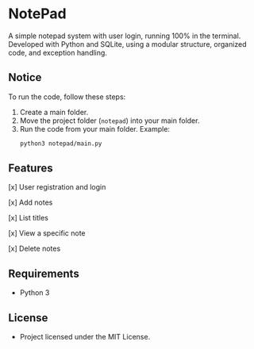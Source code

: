 # NotePad

A simple notepad system with user login, running 100% in the terminal.
Developed with Python and SQLite, using a modular structure, organized code, and exception handling.

## Notice
To run the code, follow these steps:

1. Create a main folder.
2. Move the project folder (`notepad`) into your main folder.
3. Run the code from your main folder. Example:
   ```bash
   python3 notepad/main.py

## Features

[x] User registration and login

[x] Add notes

[x] List titles

[x] View a specific note

[x] Delete notes

## Requirements

- Python 3

## License

- Project licensed under the MIT License.